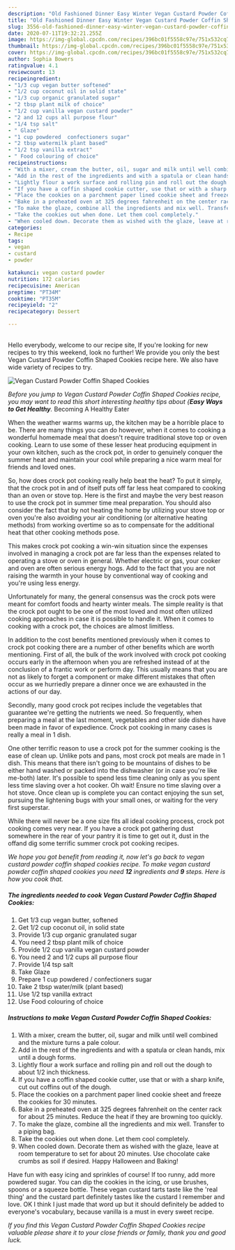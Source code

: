 ```yaml
---
description: "Old Fashioned Dinner Easy Winter Vegan Custard Powder Coffin Shaped Cookies"
title: "Old Fashioned Dinner Easy Winter Vegan Custard Powder Coffin Shaped Cookies"
slug: 3556-old-fashioned-dinner-easy-winter-vegan-custard-powder-coffin-shaped-cookies
date: 2020-07-11T19:32:21.255Z
image: https://img-global.cpcdn.com/recipes/396bc01f5558c97e/751x532cq70/vegan-custard-powder-coffin-shaped-cookies-recipe-main-photo.jpg
thumbnail: https://img-global.cpcdn.com/recipes/396bc01f5558c97e/751x532cq70/vegan-custard-powder-coffin-shaped-cookies-recipe-main-photo.jpg
cover: https://img-global.cpcdn.com/recipes/396bc01f5558c97e/751x532cq70/vegan-custard-powder-coffin-shaped-cookies-recipe-main-photo.jpg
author: Sophia Bowers
ratingvalue: 4.1
reviewcount: 13
recipeingredient:
- "1/3 cup vegan butter softened"
- "1/2 cup coconut oil in solid state"
- "1/3 cup organic granulated sugar"
- "2 tbsp plant milk of choice"
- "1/2 cup vanilla vegan custard powder"
- "2 and 12 cups all purpose flour"
- "1/4 tsp salt"
- " Glaze"
- "1 cup powdered  confectioners sugar"
- "2 tbsp watermilk plant based"
- "1/2 tsp vanilla extract"
- " Food colouring of choice"
recipeinstructions:
- "With a mixer, cream the butter, oil, sugar and milk until well combined and the mixture turns a pale colour."
- "Add in the rest of the ingredients and with a spatula or clean hands, mix until a dough forms."
- "Lightly flour a work surface and rolling pin and roll out the dough to about 1/2 inch thickness."
- "If you have a coffin shaped cookie cutter, use that or with a sharp knife, cut out coffins out of the dough."
- "Place the cookies on a parchment paper lined cookie sheet and freeze the cookies for 30 minutes."
- "Bake in a preheated oven at 325 degrees fahrenheit on the center rack for about 25 minutes. Reduce the heat if they are browning too quickly."
- "To make the glaze, combine all the ingredients and mix well. Transfer to a piping bag."
- "Take the cookies out when done. Let them cool completely."
- "When cooled down. Decorate them as wished with the glaze, leave at room temperature to set for about 20 minutes. Use chocolate cake crumbs as soil if desired. Happy Halloween and Baking!"
categories:
- Recipe
tags:
- vegan
- custard
- powder

katakunci: vegan custard powder 
nutrition: 172 calories
recipecuisine: American
preptime: "PT34M"
cooktime: "PT35M"
recipeyield: "2"
recipecategory: Dessert

---
```

<br>
Hello everybody, welcome to our recipe site, If you're looking for new recipes to try this weekend, look no further! We provide you only the best Vegan Custard Powder Coffin Shaped Cookies recipe here. We also have wide variety of recipes to try.
<br>


![Vegan Custard Powder Coffin Shaped Cookies](https://img-global.cpcdn.com/recipes/396bc01f5558c97e/751x532cq70/vegan-custard-powder-coffin-shaped-cookies-recipe-main-photo.jpg)

<i>Before you jump to Vegan Custard Powder Coffin Shaped Cookies recipe, you may want to read this short interesting healthy tips about {<strong>Easy Ways to Get Healthy</strong>.</i>
Becoming A Healthy Eater


When the weather warms warms up, the kitchen may be a horrible place to be. There are many things you can do however, when it comes to cooking a wonderful homemade meal that doesn't require traditional stove top or oven cooking. Learn to use some of these lesser heat producing equipment in your own kitchen, such as the crock pot, in order to genuinely conquer the summer heat and maintain your cool while preparing a nice warm meal for friends and loved ones.

So, how does crock pot cooking really help beat the heat? To put it simply, that the crock pot in and of itself puts off far less heat compared to cooking than an oven or stove top. Here is the first and maybe the very best reason to use the crock pot in summer time meal preparation. You should also consider the fact that by not heating the home by utilizing your stove top or oven you're also avoiding your air conditioning (or alternative heating methods) from working overtime so as to compensate for the additional heat that other cooking methods pose.

This makes crock pot cooking a win-win situation since the expenses involved in managing a crock pot are far less than the expenses related to operating a stove or oven in general. Whether electric or gas, your cooker and oven are often serious energy hogs. Add to the fact that you are not raising the warmth in your house by conventional way of cooking and you're using less energy.

Unfortunately for many, the general consensus was the crock pots were meant for comfort foods and hearty winter meals.  The simple reality is that the crock pot ought to be one of the most loved and most often utilized cooking approaches in case it is possible to handle it. When it comes to cooking with a crock pot, the choices are almost limitless.  



In addition to the cost benefits mentioned previously when it comes to crock pot cooking there are a number of other benefits which are worth mentioning. First of all, the bulk of the work involved with crock pot cooking occurs early in the afternoon when you are refreshed instead of at the conclusion of a frantic work or perform day. This usually means that you are not as likely to forget a component or make different mistakes that often occur as we hurriedly prepare a dinner once we are exhausted in the actions of our day.

Secondly, many good crock pot recipes include the vegetables that guarantee we're getting the nutrients we need. So frequently, when preparing a meal at the last moment, vegetables and other side dishes have been made in favor of expedience. Crock pot cooking in many cases is really a meal in 1 dish.

One other terrific reason to use a crock pot for the summer cooking is the ease of clean up.  Unlike pots and pans, most crock pot meals are made in 1 dish. This means that there isn't going to be mountains of dishes to be either hand washed or packed into the dishwasher (or in case you're like me-both) later. It's possible to spend less time cleaning only as you spent less time slaving over a hot cooker. Oh wait! Ensure no time slaving over a hot stove. Once clean up is complete you can contact enjoying the sun set, pursuing the lightening bugs with your small ones, or waiting for the very first superstar.

While there will never be a one size fits all ideal cooking process, crock pot cooking comes very near. If you have a crock pot gathering dust somewhere in the rear of your pantry it is time to get out it, dust in the offand dig some terrific summer crock pot cooking recipes.


<i>We hope you got benefit from reading it, now let's go back to vegan custard powder coffin shaped cookies recipe. To make vegan custard powder coffin shaped cookies you need <strong>12</strong> ingredients and <strong>9</strong> steps. Here is how you cook that.
</i>

##### The ingredients needed to cook Vegan Custard Powder Coffin Shaped Cookies:

1. Get 1/3 cup vegan butter, softened
1. Get 1/2 cup coconut oil, in solid state
1. Provide 1/3 cup organic granulated sugar
1. You need 2 tbsp plant milk of choice
1. Provide 1/2 cup vanilla vegan custard powder
1. You need 2 and 1/2 cups all purpose flour
1. Provide 1/4 tsp salt
1. Take  Glaze
1. Prepare 1 cup powdered / confectioners sugar
1. Take 2 tbsp water/milk (plant based)
1. Use 1/2 tsp vanilla extract
1. Use  Food colouring of choice


##### Instructions to make Vegan Custard Powder Coffin Shaped Cookies:

1. With a mixer, cream the butter, oil, sugar and milk until well combined and the mixture turns a pale colour.
1. Add in the rest of the ingredients and with a spatula or clean hands, mix until a dough forms.
1. Lightly flour a work surface and rolling pin and roll out the dough to about 1/2 inch thickness.
1. If you have a coffin shaped cookie cutter, use that or with a sharp knife, cut out coffins out of the dough.
1. Place the cookies on a parchment paper lined cookie sheet and freeze the cookies for 30 minutes.
1. Bake in a preheated oven at 325 degrees fahrenheit on the center rack for about 25 minutes. Reduce the heat if they are browning too quickly.
1. To make the glaze, combine all the ingredients and mix well. Transfer to a piping bag.
1. Take the cookies out when done. Let them cool completely.
1. When cooled down. Decorate them as wished with the glaze, leave at room temperature to set for about 20 minutes. Use chocolate cake crumbs as soil if desired. Happy Halloween and Baking!


Have fun with easy icing and sprinkles of course! If too runny, add more powdered sugar. You can dip the cookies in the icing, or use brushes, spoons or a squeeze bottle. These vegan custard tarts taste like the &#39;real thing&#39; and the custard part definitely tastes like the custard I remember and love. OK I think I just made that word up but it should definitely be added to everyone&#39;s vocabulary, because vanilla is a must in every sweet recipe. 

<i>If you find this Vegan Custard Powder Coffin Shaped Cookies recipe valuable please share it to your close friends or family, thank you and good luck.</i>
